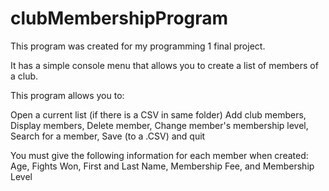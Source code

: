 # clubMembershipProgram
This program was created for my programming 1 final project.

It has a simple console menu that allows you to create a list of members of a club. 

This program allows you to:

Open a current list (if there is a CSV in same folder)
Add club members, 
Display members, 
Delete member, 
Change member's membership level, 
Search for a member, 
Save (to a .CSV) and quit 


You must give the following information for each member when created:
Age, 
Fights Won, 
First and Last Name, 
Membership Fee, 
and Membership Level


